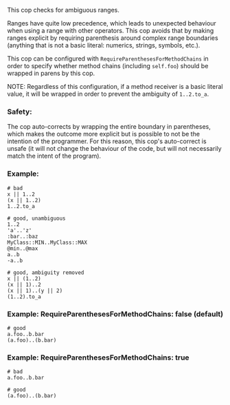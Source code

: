 This cop checks for ambiguous ranges.

Ranges have quite low precedence, which leads to unexpected behaviour when
using a range with other operators. This cop avoids that by making ranges
explicit by requiring parenthesis around complex range boundaries (anything
that is not a basic literal: numerics, strings, symbols, etc.).

This cop can be configured with `RequireParenthesesForMethodChains` in order to
specify whether method chains (including `self.foo`) should be wrapped in parens
by this cop.

NOTE: Regardless of this configuration, if a method receiver is a basic literal
value, it will be wrapped in order to prevent the ambiguity of `1..2.to_a`.

### Safety:

The cop auto-corrects by wrapping the entire boundary in parentheses, which
makes the outcome more explicit but is possible to not be the intention of the
programmer. For this reason, this cop's auto-correct is unsafe (it will not
change the behaviour of the code, but will not necessarily match the
intent of the program).

### Example:
    # bad
    x || 1..2
    (x || 1..2)
    1..2.to_a

    # good, unambiguous
    1..2
    'a'..'z'
    :bar..:baz
    MyClass::MIN..MyClass::MAX
    @min..@max
    a..b
    -a..b

    # good, ambiguity removed
    x || (1..2)
    (x || 1)..2
    (x || 1)..(y || 2)
    (1..2).to_a

### Example: RequireParenthesesForMethodChains: false (default)
    # good
    a.foo..b.bar
    (a.foo)..(b.bar)

### Example: RequireParenthesesForMethodChains: true
    # bad
    a.foo..b.bar

    # good
    (a.foo)..(b.bar)